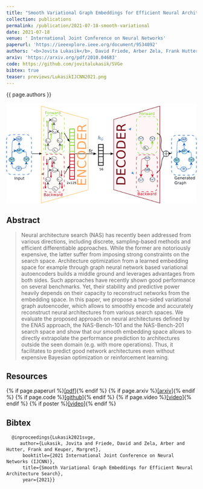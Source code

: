 ```yaml
---
title: "Smooth Variational Graph Embeddings for Efficient Neural Architecture Search"
collection: publications
permalink: /publication/2021-07-18-smooth-variational
date: 2021-07-18
venue: ' International Joint Conference on Neural Networks'
paperurl: 'https://ieeexplore.ieee.org/document/9534092'
authors: '<b>Jovita Lukasik</b>, David Friede, Arber Zela, Frank Hutter, Margret Keuper'
arxiv: 'https://arxiv.org/pdf/2010.04683' 
code: https://github.com/jovitalukasik/SVGe
bibtex: true
teaser: previews/LukasikIJCNN2021.png
---
```

{{ page.authors }}

<img class="pub_teaser" src="../images/previews/LukasikIJCNN2021.png" alt="Teaser Image" title="teaser" />

## Abstract 

>Neural architecture search (NAS) has recently been addressed from various directions, including discrete, sampling-based methods and efficient differentiable approaches. While the former are notoriously expensive, the latter suffer from imposing strong constraints on the search space. Architecture optimization from a learned embedding space for example through graph neural network based variational autoencoders builds a middle ground and leverages advantages from both sides. Such approaches have recently shown good performance on several benchmarks. Yet, their stability and predictive power heavily depends on their capacity to reconstruct networks from the embedding space. In this paper, we propose a two-sided variational graph autoencoder, which allows to smoothly encode and accurately reconstruct neural architectures from various search spaces. We evaluate the proposed approach on neural architectures defined by the ENAS approach, the NAS-Bench-101 and the NAS-Bench-201 search space and show that our smooth embedding space allows to directly extrapolate the performance prediction to architectures outside the seen domain (e.g. with more operations). Thus, it facilitates to predict good network architectures even without expensive Bayesian optimization or reinforcement learning.

## Resources

{% if page.paperurl %}<a href=" {{ page.paperurl }} ">[pdf]</a>{% endif %} {% if page.arxiv %}<a href=" {{ page.arxiv }} ">[arxiv]</a>{% endif %} {% if page.code %}<a href=" {{ page.code }} ">[github]</a>{% endif %} {% if page.video %}<a href=" {{ page.video }} ">[video]</a>{% endif %} {% if poster %}<a href=" {{ page.poster }} ">[video]</a>{% endif %}

## Bibtex 

      @inproceedings{Lukasik2021svge,
         author={Lukasik, Jovita and Friede, David and Zela, Arber and Hutter, Frank and Keuper, Margret},
          booktitle={2021 International Joint Conference on Neural Networks (IJCNN)}, 
          title={Smooth Variational Graph Embeddings for Efficient Neural Architecture Search}, 
          year={2021}}



